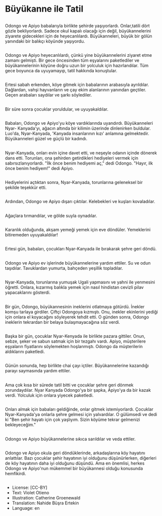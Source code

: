 # Büyükanne ile Tatil

##
Odongo ve Apiyo babalarıyla birlikte şehirde yaşıyorlardı. Onlar,tatili dört gözle bekliyorlardı. Sadece okul kapalı olacağı için değil, büyükannelerini ziyarete gidecekleri için de heyecanlılardı. Büyükanneleri, büyük bir gölün yanındaki bir balıkçı köyünde yaşıyordu.

##
Odongo ve Apiyo heyecanlılardı, çünkü yine büyükannelerini ziyaret etme zamanı gelmişti. Bir gece öncesinden tüm eşyalarını paketlediler ve büyükannelerinin köyüne doğru uzun bir yolculuk için hazırlandılar. Tüm gece boyunca da uyuyamayıp, tatil hakkında konuştular.

##
Ertesi sabah erkenden, köye gitmek için babalarının arabasıyla ayrıldılar. Dağlardan, vahşi hayvanların ve çay ekim alanlarının yanından geçtiler. Geçen arabaları saydılar ve şarkı söylediler.

##
Bir süre sonra çocuklar yoruldular, ve uyuyakaldılar.

##
Babaları, Odongo ve Apiyo'yu köye vardıklarında uyandırdı. Büyükanneleri Nyar- Kanyada'yı, ağacın altında bir kilimin üzerinde dinlenirken buldular. Luo'da, Nyar-Kanyada, 'Kanyada insanlarının kızı' anlamına gelmektedir. Büyükanneleri güzel ve güçlü bir kadındı.

##
Nyar-Kanyada, onları evin içine davet etti, ve neşeyle odanın içinde dönerek dans etti. Torunları, ona şehirden getirdikleri hediyeleri vermek için sabırsızlanıyorlardı. "İlk önce benim hediyemi aç," dedi Odongo. "Hayır, ilk önce benim hediyem!" dedi Apiyo.

##
Hediyelerini açtıktan sonra, Nyar-Kanyada, torunlarına geleneksel bir şekilde teşekkür etti.

##
Ardından, Odongo ve Apiyo dışarı çıktılar. Kelebekleri ve kuşları kovaladılar.

##
Ağaçlara tırmandılar, ve gölde suyla oynadılar.

##
Karanlık olduğunda, akşam yemeği yemek için eve döndüler. Yemeklerini bitiremeden uyuyakaldılar!

##
Ertesi gün, babaları, çocukları Nyar-Kanyada ile bırakarak şehre geri döndü.

##
Odongo ve Apiyo ev işlerinde büyükannelerine yardım ettiler. Su ve odun taşıdılar. Tavuklardan yumurta, bahçeden yeşillik topladılar.

##
Nyar-Kanyada, torunlarına yumuşak Ugali yapmasını ve yahni ile yenmesini öğretti. Onlara, kızarmış balıkla yemek için nasıl hindistan cevizli pilav yapacaklarını gösterdi.

##
Bir gün, Odongo, büyükannesinin ineklerini otlatmaya götürdü. İnekler komşu tarlaya girdiler. Çiftçi Odongoya kızmıştı. Onu, inekler ekinlerini yediği için onlara el koyacağını söyleyerek tehdit etti. O günden sonra, Odongo ineklerin tekrardan bir belaya bulaşmayacağına söz verdi.

##
Başka bir gün, çocuklar Nyar-Kenyada ile birlikte pazara gittiler. Onun, sebze, şeker ve sabun satmak için bir tezgahı vardı. Apiyo, müşterilere eşyaların fiyatlarını söylemekten hoşlanmıştı. Odongo da müşterilerin aldıklarını paketledi.

##
Günün sonunda, hep birlikte chai çayı içtiler. Büyükannelerine kazandığı parayı saymasında yardım ettiler.

##
Ama çok kısa bir sürede tatil bitti ve çocuklar şehre geri dönmek zorundaydılar. Nyar Kanyada Odongo'ya bir şapka, Apiyo'ya da bir kazak verdi. Yolculuk için onlara yiyecek paketledi.

##
Onları almak için babaları geldiğinde, onlar gitmek istemiyorlardı. Çocuklar Nyar-Kanyada'ya onlarla şehre gelmesi için yalvardılar. O gülümsedi ve dedi ki "Ben şehir hayatı için çok yaşlıyım. Sizin köyüme tekrar gelmenizi bekleyeceğim."

##
Odongo ve Apiyo büyükannelerine sıkıca sarıldılar ve veda ettiler.

##
Odongo ve Apiyo okula geri döndüklerinde, arkadaşlarına köy hayatını anlattılar. Bazı çocuklar şehir hayatının iyi olduğunu düşünürlerken, diğerleri de köy hayatının daha iyi olduğunu düşündü. Ama en önemlisi, herkes Odongo ve Apiyo'nun mükemmel bir büyükannesi olduğu konusunda hemfikirdi.

##
* License: [CC-BY]
* Text: Violet Otieno
* Illustration: Catherine Groenewald
* Translation: Nahide Büşra Ertekin
* Language: en
